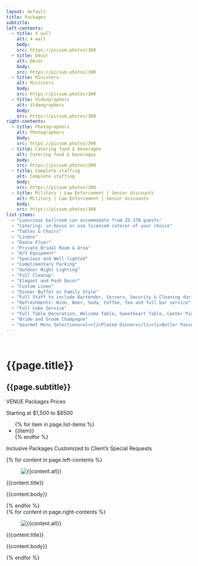 ```yaml
---
layout: default
title: Packages
subtitle: 
left-contents:
  - title: 4 wall
    alt: 4 wall
    body: 
    src: https://picsum.photos/300
  - title: Décor
    alt: Décor
    body: 
    src: https://picsum.photos/300
  - title: Ministers
    alt: Ministers
    body: 
    src: https://picsum.photos/300
  - title: Videographers
    alt: Videographers
    body: 
    src: https://picsum.photos/300
right-contents:
  - title: Photographers
    alt: Photographers
    body: 
    src: https://picsum.photos/300
  - title: Catering food & beverages
    alt: Catering food & beverages
    body: 
    src: https://picsum.photos/300
  - title: Complete staffing
    alt: Complete staffing
    body: 
    src: https://picsum.photos/300
  - title: Military | Law Enforcement | Senior discounts
    alt: Military | Law Enforcement | Senior discounts
    body: 
    src: https://picsum.photos/300
list-items:
  - "Luxurious ballroom can accommodate from 25-270 guests"
  - "Catering: in-house or use licensed caterer of your choice"
  - "Tables & Chairs"
  - "Linens"
  - "Dance Floor"
  - "Private Bridal Room & Area"
  - "A/V Equipment"
  - "Spacious and Well-lighted"
  - "Complimentary Parking"
  - "Outdoor Night Lighting"
  - "Full Cleanup"
  - "Elegant and Posh Decor"
  - "Custom Linen"
  - "Dinner Buffet or Family Style"
  - "Full Staff to include Bartender, Servers, Security & Cleaning during even"
  - "Refreshments: Wine, Beer, Soda, Coffee, Tea and full bar service"
  - "Full Cake Service"
  - "Full Table Decoration, Welcome Table, Sweetheart Table, Center Pieces"
  - "Bride and Groom Champagne"
  - "Gourmet Menu Selections<ul><li>Plated Dinners</li><li>Butler Passed Hors D'oeuvre</li></ul>"
---
```


<div>
  <div class="container content">
      <br/>
      <h1 class="is-size-3 has-text-centered">{{page.title}}</h1>
      <h2 class="is-size-5 has-text-centered">{{page.subtitle}}</h2>
      <p>VENUE Packages Prices</p>
      <p>Starting at $1,500 to $8500</p>
      <ul>
        {% for item in page.list-items %}
          <li>{{item}}</li>
        {% endfor %}
      </ul>
      <p>Inclusive Packages Customized to Client’s Special Requests</p>
  </div>
  <div class="tile is-ancestor">
    <div class="tile is-parent is-vertical">
      {% for content in page.left-contents %}
        <div class="tile is-parent">
          <article class="tile is-child">
            <div class="photo">
              <figure class="image is-square">
                <img src="{{content.src}}" alt="{{content.alt}}"/>
              </figure>
              <p class="subtitle has-text-centered">{{content.title}}</p>
            </div>
            <p>{{content.body}}</p>
          </article>
        </div>
      {% endfor %}
    </div>
    <div class="tile is-parent is-vertical">
      {% for content in page.right-contents %}
        <div class="tile is-parent">
          <article class="tile is-child">
            <div class="photo">
              <figure class="image is-square">
                <img src="{{content.src}}" alt="{{content.alt}}"/>
              </figure>
              <p class="subtitle has-text-centered">{{content.title}}</p>
            </div>
            <p>{{content.body}}</p>
          </article>
        </div>
      {% endfor %}
    </div>
  </div>
</div>